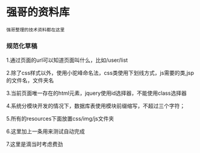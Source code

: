 # 强哥的资料库

```
强哥整理的技术资料都在这里
```
### 规范化草稿
1.通过页面的url可以知道页面叫什么，比如/user/list

2.除了css样式以外，使用小驼峰命名法，css类使用下划线方式，js需要的类,jsp的文件名，文件夹名

3.当前页面唯一存在的html元素，jquery使用id选择器，不能使用class选择器

4.系统分模块开发的情况下，数据库表使用模块前缀缩写，不超过三个字符；

5.所有的resources下面放置css/img/js文件夹

6.这里加上一条用来测试自动完成

7.这里是滴当时考虑费劲


